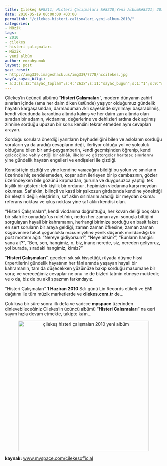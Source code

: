 ```yaml
---
title: Çilekeş &#8211; Histeri Çalışmaları &#8220;Yeni Albüm&#8221; 2010
date: 2010-05-19 00:00:00 +03:00
permalink: "/cilekes-histeri-calismalari-yeni-album-2010/"
categories:
- Müzik
tags:
- 2010
- çilekeş
- histeri çalışmaları
- Müzik
- yeni albüm
author: emrahyumuk
layout: post
yazi_resmi:
- http://img339.imageshack.us/img339/7778/hccilekes.jpg
sayfa_sayac_bilgi:
- a:3:{s:12:"sayac_toplam";s:4:"2635";s:11:"sayac_bugun";s:1:"1";s:9:"son_okuma";s:10:"1364909941";}
---
```


Çilekeş&#8217;in üçüncü albümü &#8220;**Histeri Çalışmaları**&#8220;, modern dünyanın zahirî sınırları içinde (ama her daim diken üstünde) yaşıyor olduğumuz gündelik hayatın kargaşasından, darmaduman aklı sayesinde sıyrılmayı başarabilmiş, kendi vücudunda karantina altında kalmış ve her daim zan altında olan sıradan bir adamın, vicdanına, değerlerine ve dehlizleri ardına dek açılmış zihnine sorduğu upuzun bir soru: kendini tekrar etmeden aynı cevapları arayan.

<!--more-->

Sorduğu sorulara önerdiği yanıtların beyhudeliğini bilen ve aslolanın sorduğu soruların ya da aradığı cevapların değil, ilerliyor olduğu yol ve yolculuk olduğunu bilen bir anti-peygamberin, kendi geçmişinden öğrenip, kendi geleceğine vahiy ettiği bir ahlâk, ilkeler ve göstergeler haritası: sınırlarını yine gündelik hayatın engelleri ve endişeleri ile çizdiği.

Kendisi için çizdiği ve yine kendine varacağını bildiği bu yolun ve sınırların üzerinde hiç sendelemeden, koşar adım ilerleyen bir ip cambazının, gözler üzerindeyken bile gözünü kırpmadan, gururla ve duygusuzca yaptığı tek kişilik bir gösteri: tek kişilik bir ordunun, hepimizin vicdanına karşı meydan okuması. Saf aklın, bilinçli ve kasti bir psikozun girdabında kendine yönelttiği bir eleştiri değil; eleştirinin, saf aklın sınırılarını aradığı bir meydan okuma: referans noktası ve çıkış noktası yine saf aklın kendisi olan.

&#8220;Histeri Çalışmaları&#8221;, kendi vicdanına doğrulttuğu, her kovan deliği boş olan bir silah ile oynadığı &#8216;us ruleti&#8217;nin, neden her zaman aynı sonuçla bittiğini sorgulayan hayali bir kahramanın, herhangi birimize sorduğu en basit fakat en sert soruların bir araya geldiği, zaman zaman öfkesine, zaman zaman özgüvenine fakat çoğunlukla masumiyetine yenik düşerek mırıldandığı bir post mortem ağıt: &#8220;Nereye gidiyorsun?&#8221;, &#8220;Neye aitsin?&#8221;, &#8220;Bunların hangisi sana ait?&#8221;, &#8220;Ben, sen, hangimiz, o, biz, inanç nerede, siz, nereden geliyoruz, yol burada, sıradaki hangimiz, kimiz?&#8221;

&#8220;**Histeri Çalışmaları**&#8220;, geceleri sık sık hissettiği, rüyada düşme hissi ürpertilerini gündelik hayatının her fâni anında yaşayan hayali bir kahramanın, tam da düşecekken yüzümüze bakıp sorduğu masumane bir soru; ve vereceğimiz cevaplar ne onu ne de bizleri tatmin etmeye muktedir; ve o da, biz de bu aklî spazmın farkındayız.

&#8220;Histeri Çalışmaları&#8221; **1 Haziran 2010** Salı günü Lin Records etiketi ve EMI dağıtımı ile tüm müzik marketlerde ve **cilekes.com.tr** de&#8230;

Çok kısa bir süre sonra ilk defa ve sadece **myspace** üzerinden dinleyebileceğiniz Çilekeş&#8217;in üçüncü albümü &#8220;**Histeri Çalışmaları**&#8221; na geri sayım hızla devam etmekte, takipte kalın&#8230;

<p style="text-align: center;">
  <img class="aligncenter" title="çilekeş histeri çalışmaları 2010 yeni albüm" src="http://img94.imageshack.us/img94/6774/histericalismalari.jpg" alt="çilekeş histeri çalışmaları 2010 yeni albüm" width="420" height="419" />
</p>

**kaynak:** <a href="http://www.myspace.com/cilekesofficial" target="_blank">www.myspace.com/cilekesofficial</a>